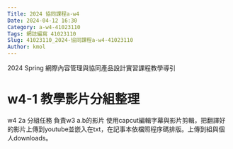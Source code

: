 ```yaml
---
Title: 2024 協同課程a-w4
Date: 2024-04-12 16:30
Category: a-w4-41023110
Tags: 網誌編寫 41023110
Slug: 41023110_2024-協同課程a-w4-41023110
Author: kmol
---
```


2024 Spring 網際內容管理與協同產品設計實習課程教學導引

<!-- PELICAN_END_SUMMARY -->

# w4-1 教學影片分組整理
w4 2a 分組任務
負責w3 a.b的影片
使用capcut編輯字幕與影片剪輯，把翻譯好的影片上傳到youtube並嵌入在txt，在記事本依檔照程序碼排版。上傳到組與個人downloads。
